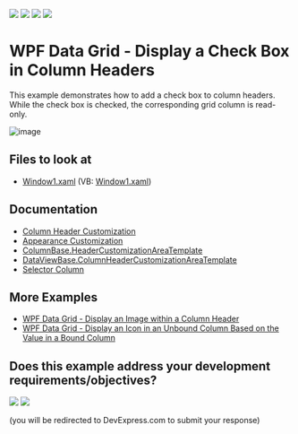 <!-- default badges list -->
![](https://img.shields.io/endpoint?url=https://codecentral.devexpress.com/api/v1/VersionRange/128649836/24.2.1%2B)
[![](https://img.shields.io/badge/Open_in_DevExpress_Support_Center-FF7200?style=flat-square&logo=DevExpress&logoColor=white)](https://supportcenter.devexpress.com/ticket/details/E1517)
[![](https://img.shields.io/badge/📖_How_to_use_DevExpress_Examples-e9f6fc?style=flat-square)](https://docs.devexpress.com/GeneralInformation/403183)
[![](https://img.shields.io/badge/💬_Leave_Feedback-feecdd?style=flat-square)](#does-this-example-address-your-development-requirementsobjectives)
<!-- default badges end -->
# WPF Data Grid - Display a Check Box in Column Headers

This example demonstrates how to add a check box to column headers. While the check box is checked, the corresponding grid column is read-only.

![image](https://user-images.githubusercontent.com/65009440/174075954-9d1099d4-7f1f-48ac-a648-7d58eae34b58.png)

<!-- default file list -->
## Files to look at

* [Window1.xaml](./CS/DXGrid_ShowCheckBoxInColumnHeaders/Window1.xaml) (VB: [Window1.xaml](./CS/DXGrid_ShowCheckBoxInColumnHeaders/Window1.xaml))

<!-- default file list end -->

## Documentation

* [Column Header Customization](http://docs.devexpress.com/WPF/6295/controls-and-libraries/data-grid/appearance-customization/column-header-customization)
* [Appearance Customization](https://docs.devexpress.com/WPF/6152/controls-and-libraries/data-grid/appearance-customization)
* [ColumnBase.HeaderCustomizationAreaTemplate](http://docs.devexpress.com/WPF/DevExpress.Xpf.Grid.ColumnBase.HeaderCustomizationAreaTemplate)
* [DataViewBase.ColumnHeaderCustomizationAreaTemplate](http://docs.devexpress.com/WPF/DevExpress.Xpf.Grid.DataViewBase.ColumnHeaderCustomizationAreaTemplate)
* [Selector Column](https://docs.devexpress.com/WPF/17808/controls-and-libraries/data-grid/visual-elements/table-view-elements/selector-column)

## More Examples

* [WPF Data Grid - Display an Image within a Column Header](https://github.com/DevExpress-Examples/how-to-display-an-image-within-a-column-header-e1629)
* [WPF Data Grid - Display an Icon in an Unbound Column Based on the Value in a Bound Column](https://github.com/DevExpress-Examples/how-to-display-an-icon-in-an-unbound-column-based-on-the-value-stored-in-a-bound-column-e1266)
<!-- feedback -->
## Does this example address your development requirements/objectives?

[<img src="https://www.devexpress.com/support/examples/i/yes-button.svg"/>](https://www.devexpress.com/support/examples/survey.xml?utm_source=github&utm_campaign=wpf-data-grid-display-check-box-in-column-headers&~~~was_helpful=yes) [<img src="https://www.devexpress.com/support/examples/i/no-button.svg"/>](https://www.devexpress.com/support/examples/survey.xml?utm_source=github&utm_campaign=wpf-data-grid-display-check-box-in-column-headers&~~~was_helpful=no)

(you will be redirected to DevExpress.com to submit your response)
<!-- feedback end -->
